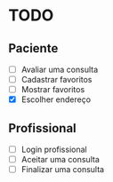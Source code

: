 # TODO

## Paciente

- [ ] Avaliar uma consulta
- [ ] Cadastrar favoritos
- [ ] Mostrar favoritos
- [x] Escolher endereço

## Profissional

- [ ] Login profissional
- [ ] Aceitar uma consulta
- [ ] Finalizar uma consulta
